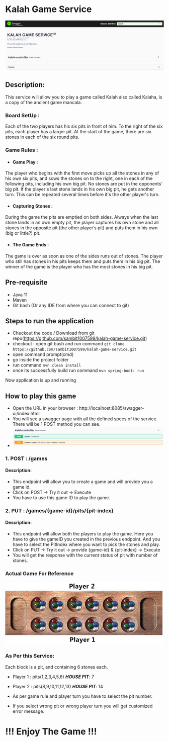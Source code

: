# Kalah Game Service

![img.png](images/overview.png)

## Description:

This service will allow you to play a game called Kalah also called Kalaha, is a copy of the ancient game mancala.

### Board SetUp :

Each of the two players has his six pits in front of him. To the right of the six pits, each player has a larger pit. At
the start of the game, there are six stones in each of the six round pits.

### Game Rules :

- #### Game Play :

The player who begins with the first move picks up all the stones in any of his own six pits, and sows the stones on to
the right, one in each of the following pits, including his own big pit. No stones are put in the opponents' big pit. If
the player's last stone lands in his own big pit, he gets another turn. This can be repeated several times before it's
the other player's turn.

- #### Capturing Stones :

During the game the pits are emptied on both sides. Always when the last stone lands in an own empty pit, the player
captures his own stone and all stones in the opposite pit (the other player’s pit)
and puts them in his own (big or little?) pit.

- #### The Game Ends :

The game is over as soon as one of the sides runs out of stones. The player who still has stones in his pits keeps them
and puts them in his big pit. The winner of the game is the player who has the most stones in his big pit.

## Pre-requisite

- Java 11
- Maven
- Git bash (Or any IDE from where you can connect to git)

## Steps to run the application

- Checkout the code / Download from git repo(https://github.com/sambit1007599/kalah-game-service.git)
- checkout : open git bash and run command `git clone https://github.com/sambit1007599/kalah-game-service.git`
- open command prompt(cmd)
- go inside the project folder
- run command `mvn clean install`
- once its successfully build run command `mvn spring-boot: run`

Now application is up and running

## How to play this game

- Open the URL in your browser : http://localhost:8085/swagger-ui/index.html
- You will see a swagger page with all the defined specs of the service. There will be 1 POST method you can see.
- ![img_2.png](images/controllers.png)

### 1. POST : /games

#### Description:

- This endpoint will allow you to create a game and will provide you a game id.
- Click on POST -> Try it out -> Execute
- You have to use this game ID to play the game.

### 2. PUT : /games/{game-id}/pits/{pit-index}

#### Description:

- This endpoint will allow both the players to play the game. Here you have to give the gameID you created in the
  previous endpoint. And you have to select the PitIndex where you want to pick the stones and play.
- Click on PUT -> Try it out -> provide {game-id} & {pit-index} -> Execute
- You will get the response with the current status of pit with number of stones.

### Actual Game For Reference

![img_1.png](images/board_setup.png)

### As Per this Service:

Each block is a pit, and containing 6 stones each.

- Player 1 : pits(1,2,3,4,5,6) **_HOUSE PIT_**: 7
- Player 2 : pits(8,9,10,11,12,13) **_HOUSE PIT_**: 14

- As per game rule and player turn you have to select the pit number.
- If you select wrong pit or wrong player turn you will get customized error message.

# !!! Enjoy The Game !!!